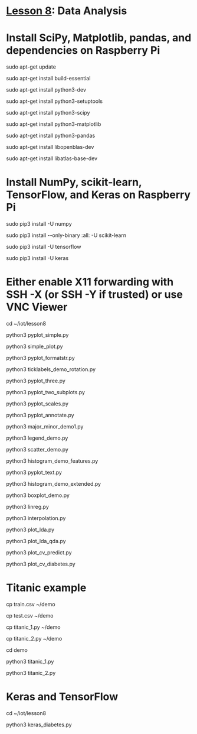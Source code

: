 # <a href="https://goo.gl/ibFiqR">Lesson 8</a>: Data Analysis

# Install SciPy, Matplotlib, pandas, and dependencies on Raspberry Pi

sudo apt-get update

sudo apt-get install build-essential

sudo apt-get install python3-dev

sudo apt-get install python3-setuptools

sudo apt-get install python3-scipy

sudo apt-get install python3-matplotlib

sudo apt-get install python3-pandas

sudo apt-get install libopenblas-dev

sudo apt-get install libatlas-base-dev

# Install NumPy, scikit-learn, TensorFlow, and Keras on Raspberry Pi

sudo pip3 install -U numpy

sudo pip3 install --only-binary :all: -U scikit-learn

sudo pip3 install -U tensorflow

sudo pip3 install -U keras

# Either enable X11 forwarding with SSH -X (or SSH -Y if trusted) or use VNC Viewer

cd ~/iot/lesson8

python3 pyplot_simple.py

python3 simple_plot.py

python3 pyplot_formatstr.py

python3 ticklabels_demo_rotation.py

python3 pyplot_three.py

python3 pyplot_two_subplots.py

python3 pyplot_scales.py

python3 pyplot_annotate.py

python3 major_minor_demo1.py

python3 legend_demo.py

python3 scatter_demo.py

python3 histogram_demo_features.py

python3 pyplot_text.py

python3 histogram_demo_extended.py

python3 boxplot_demo.py

python3 linreg.py

python3 interpolation.py

python3 plot_lda.py

python3 plot_lda_qda.py

python3 plot_cv_predict.py

python3 plot_cv_diabetes.py

# Titanic example

cp train.csv ~/demo

cp test.csv ~/demo

cp titanic_1.py ~/demo

cp titanic_2.py ~/demo

cd demo

python3 titanic_1.py

python3 titanic_2.py

# Keras and TensorFlow

cd ~/iot/lesson8

python3 keras_diabetes.py

